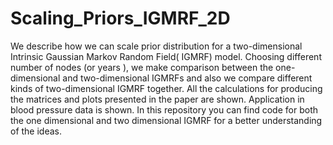 # Scaling_Priors_IGMRF_2D
We describe how we can scale prior distribution for a two-dimensional Intrinsic Gaussian Markov Random Field( IGMRF) model. Choosing different number of nodes (or years ), we make comparison between the one-dimensional and two-dimensional IGMRFs and also we compare different kinds of two-dimensional IGMRF together. All the calculations for producing the matrices and plots presented in the paper are shown. Application in blood pressure data is shown.
In this repository you can find code for both the one dimensional and two dimensional IGMRF for a better understanding of the ideas. 

